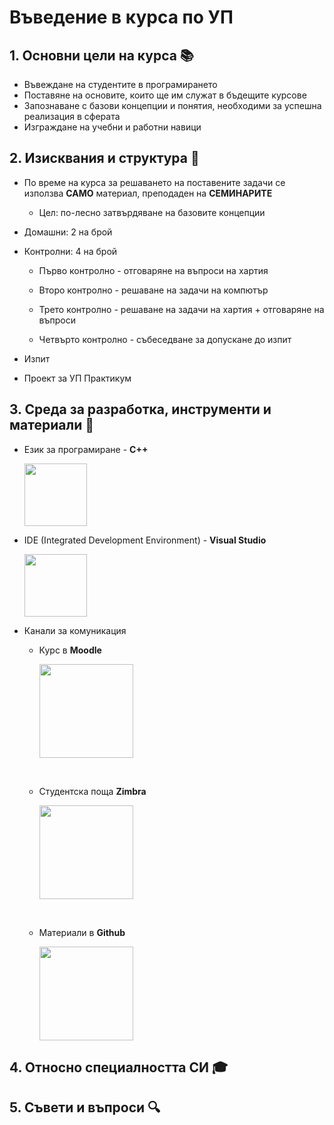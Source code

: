 # **Въведение в курса по УП**

## 1. Основни цели на курса 📚

* Въвеждане на студентите в програмирането
* Поставяне на основите, които ще им служат в бъдещите курсове
* Запознаване с базови концепции и понятия, необходими за успешна реализация в сферата
* Изграждане на учебни и работни навици

## 2. Изисквания и структура 📜

* По време на курса за решаването на поставените задачи се използва **САМО** материал, преподаден на **СЕМИНАРИТЕ**
    * Цел: по-лесно затвърдяване на базовите концепции

* Домашни: 2 на брой

* Контролни: 4 на брой
    * Първо контролно - отговаряне на въпроси на хартия

    * Второ контролно - решаване на задачи на компютър

    * Трето контролно - решаване на задачи на хартия + отговаряне на въпроси

    * Четвърто контролно - събеседване за допускане до изпит
* Изпит

* Проект за УП Практикум

## 3. Среда за разработка, инструменти и материали 🔧

<p align="center">

  * Език за програмиране - **C++**

    <img width=100 src="https://upload.wikimedia.org/wikipedia/commons/thumb/1/18/ISO_C%2B%2B_Logo.svg/800px-ISO_C%2B%2B_Logo.svg.png"/>
</p>

<p align="center">

  * IDE (Integrated Development Environment) - **Visual Studio**

    <img width=100 src="https://upload.wikimedia.org/wikipedia/commons/thumb/2/2c/Visual_Studio_Icon_2022.svg/800px-Visual_Studio_Icon_2022.svg.png"/>
</p>


* Канали за комуникация

    <p align="center">

    * Курс в **Moodle**

        <img width=150 src="https://upload.wikimedia.org/wikipedia/commons/thumb/c/c6/Moodle-logo.svg/1200px-Moodle-logo.svg.png"/>
    </p>

    <br/>

    <p align="center">

    * Студентска поща **Zimbra**

        <img width=150 src="https://avatars.githubusercontent.com/u/8135764?s=280&v=4"/>
    </p>

    <br/>

    <p align="center">

    * Материали в **Github**

        <img width=150 src="https://play-lh.googleusercontent.com/PCpXdqvUWfCW1mXhH1Y_98yBpgsWxuTSTofy3NGMo9yBTATDyzVkqU580bfSln50bFU"/>
    </p>

## 4. Относно специалността СИ 🎓

## 5. Съвети и въпроси 🔍